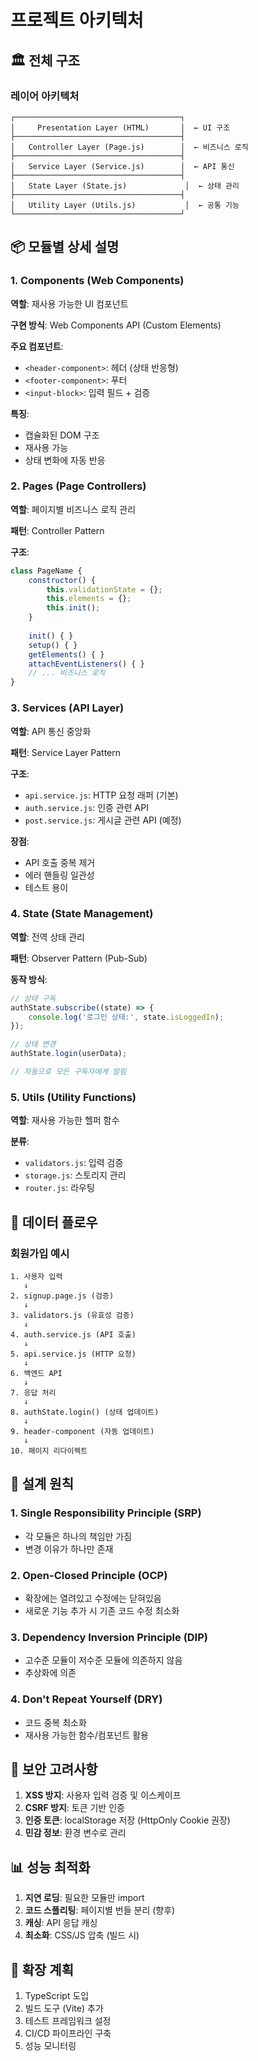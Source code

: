 # 프로젝트 아키텍처

## 🏛️ 전체 구조

### 레이어 아키텍처

```
┌─────────────────────────────────────┐
│     Presentation Layer (HTML)       │  ← UI 구조
├─────────────────────────────────────┤
│   Controller Layer (Page.js)        │  ← 비즈니스 로직
├─────────────────────────────────────┤
│   Service Layer (Service.js)        │  ← API 통신
├─────────────────────────────────────┤
│   State Layer (State.js)             │  ← 상태 관리
├─────────────────────────────────────┤
│   Utility Layer (Utils.js)           │  ← 공통 기능
└─────────────────────────────────────┘
```

## 📦 모듈별 상세 설명

### 1. Components (Web Components)

**역할**: 재사용 가능한 UI 컴포넌트

**구현 방식**: Web Components API (Custom Elements)

**주요 컴포넌트**:
- `<header-component>`: 헤더 (상태 반응형)
- `<footer-component>`: 푸터
- `<input-block>`: 입력 필드 + 검증

**특징**:
- 캡슐화된 DOM 구조
- 재사용 가능
- 상태 변화에 자동 반응

### 2. Pages (Page Controllers)

**역할**: 페이지별 비즈니스 로직 관리

**패턴**: Controller Pattern

**구조**:
```javascript
class PageName {
    constructor() {
        this.validationState = {};
        this.elements = {};
        this.init();
    }
    
    init() { }
    setup() { }
    getElements() { }
    attachEventListeners() { }
    // ... 비즈니스 로직
}
```

### 3. Services (API Layer)

**역할**: API 통신 중앙화

**패턴**: Service Layer Pattern

**구조**:
- `api.service.js`: HTTP 요청 래퍼 (기본)
- `auth.service.js`: 인증 관련 API
- `post.service.js`: 게시글 관련 API (예정)

**장점**:
- API 호출 중복 제거
- 에러 핸들링 일관성
- 테스트 용이

### 4. State (State Management)

**역할**: 전역 상태 관리

**패턴**: Observer Pattern (Pub-Sub)

**동작 방식**:
```javascript
// 상태 구독
authState.subscribe((state) => {
    console.log('로그인 상태:', state.isLoggedIn);
});

// 상태 변경
authState.login(userData);

// 자동으로 모든 구독자에게 알림
```

### 5. Utils (Utility Functions)

**역할**: 재사용 가능한 헬퍼 함수

**분류**:
- `validators.js`: 입력 검증
- `storage.js`: 스토리지 관리
- `router.js`: 라우팅

## 🔄 데이터 플로우

### 회원가입 예시

```
1. 사용자 입력
   ↓
2. signup.page.js (검증)
   ↓
3. validators.js (유효성 검증)
   ↓
4. auth.service.js (API 호출)
   ↓
5. api.service.js (HTTP 요청)
   ↓
6. 백엔드 API
   ↓
7. 응답 처리
   ↓
8. authState.login() (상태 업데이트)
   ↓
9. header-component (자동 업데이트)
   ↓
10. 페이지 리다이렉트
```

## 🎯 설계 원칙

### 1. Single Responsibility Principle (SRP)
- 각 모듈은 하나의 책임만 가짐
- 변경 이유가 하나만 존재

### 2. Open-Closed Principle (OCP)
- 확장에는 열려있고 수정에는 닫혀있음
- 새로운 기능 추가 시 기존 코드 수정 최소화

### 3. Dependency Inversion Principle (DIP)
- 고수준 모듈이 저수준 모듈에 의존하지 않음
- 추상화에 의존

### 4. Don't Repeat Yourself (DRY)
- 코드 중복 최소화
- 재사용 가능한 함수/컴포넌트 활용

## 🔐 보안 고려사항

1. **XSS 방지**: 사용자 입력 검증 및 이스케이프
2. **CSRF 방지**: 토큰 기반 인증
3. **인증 토큰**: localStorage 저장 (HttpOnly Cookie 권장)
4. **민감 정보**: 환경 변수로 관리

## 📊 성능 최적화

1. **지연 로딩**: 필요한 모듈만 import
2. **코드 스플리팅**: 페이지별 번들 분리 (향후)
3. **캐싱**: API 응답 캐싱
4. **최소화**: CSS/JS 압축 (빌드 시)

## 🚀 확장 계획

1. TypeScript 도입
2. 빌드 도구 (Vite) 추가
3. 테스트 프레임워크 설정
4. CI/CD 파이프라인 구축
5. 성능 모니터링

